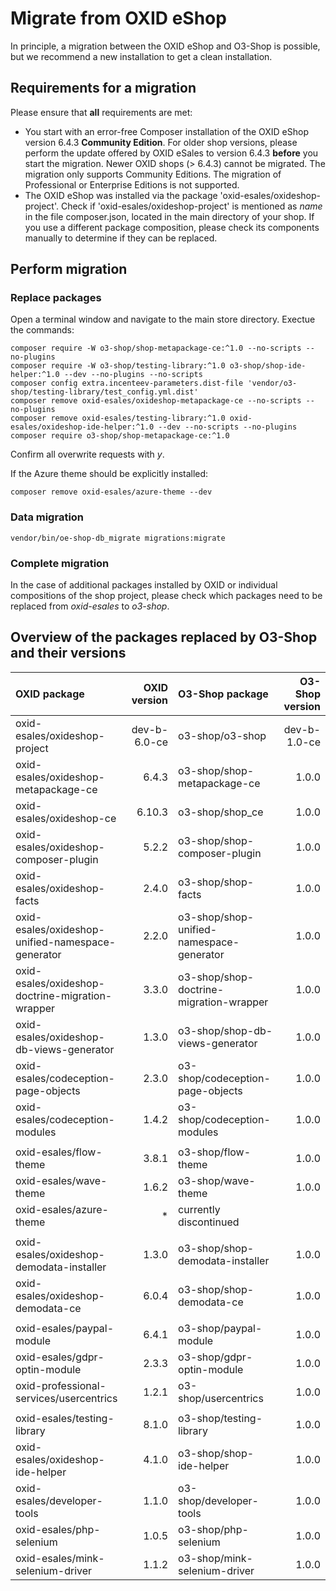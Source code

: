 # Migrate from OXID eShop

In principle, a migration between the OXID eShop and O3-Shop is possible, but we recommend a new installation to get a clean installation.

## Requirements for a migration

Please ensure that **all** requirements are met:
- You start with an error-free Composer installation of the OXID eShop version 6.4.3 **Community Edition**.
  For older shop versions, please perform the update offered by OXID eSales to version 6.4.3 **before** you start the migration. Newer OXID shops (> 6.4.3) cannot be migrated.
  The migration only supports Community Editions. The migration of Professional or Enterprise Editions is not supported.
- The OXID eShop was installed via the package 'oxid-esales/oxideshop-project'. Check if 'oxid-esales/oxideshop-project' is mentioned as *name* in the file composer.json, located in the main directory of your shop. If you use a different package composition, please check its components manually to determine if they can be replaced.

## Perform migration

### Replace packages

Open a terminal window and navigate to the main store directory. Exectue the commands:

```
composer require -W o3-shop/shop-metapackage-ce:^1.0 --no-scripts --no-plugins
composer require -W o3-shop/testing-library:^1.0 o3-shop/shop-ide-helper:^1.0 --dev --no-plugins --no-scripts
composer config extra.incenteev-parameters.dist-file 'vendor/o3-shop/testing-library/test_config.yml.dist'
composer remove oxid-esales/oxideshop-metapackage-ce --no-scripts --no-plugins
composer remove oxid-esales/testing-library:^1.0 oxid-esales/oxideshop-ide-helper:^1.0 --dev --no-scripts --no-plugins
composer require o3-shop/shop-metapackage-ce:^1.0
```

Confirm all overwrite requests with *y*.

If the Azure theme should be explicitly installed:

```
composer remove oxid-esales/azure-theme --dev
```

### Data migration

```
vendor/bin/oe-shop-db_migrate migrations:migrate
```

### Complete migration

In the case of additional packages installed by OXID or individual compositions of the shop project, please check which packages need to be replaced from *oxid-esales* to *o3-shop*.

## Overview of the packages replaced by O3-Shop and their versions

| OXID package                                      | OXID version | O3-Shop package                          | O3-Shop version |
|:--------------------------------------------------|-------------:|:-----------------------------------------|----------------:|
| oxid-esales/oxideshop-project                     | dev-b-6.0-ce | o3-shop/o3-shop                          | dev-b-1.0-ce    |
| oxid-esales/oxideshop-metapackage-ce              | 6.4.3        | o3-shop/shop-metapackage-ce              | 1.0.0           |
| oxid-esales/oxideshop-ce                          | 6.10.3       | o3-shop/shop_ce                          | 1.0.0           |
| oxid-esales/oxideshop-composer-plugin             | 5.2.2        | o3-shop/shop-composer-plugin             | 1.0.0           |
| oxid-esales/oxideshop-facts                       | 2.4.0        | o3-shop/shop-facts                       | 1.0.0           |
| oxid-esales/oxideshop-unified-namespace-generator | 2.2.0        | o3-shop/shop-unified-namespace-generator | 1.0.0           |
| oxid-esales/oxideshop-doctrine-migration-wrapper  | 3.3.0        | o3-shop/shop-doctrine-migration-wrapper  | 1.0.0           |
| oxid-esales/oxideshop-db-views-generator          | 1.3.0        | o3-shop/shop-db-views-generator          | 1.0.0           |
| oxid-esales/codeception-page-objects              | 2.3.0        | o3-shop/codeception-page-objects         | 1.0.0           |
| oxid-esales/codeception-modules                   | 1.4.2        | o3-shop/codeception-modules              | 1.0.0           |
|                                                   |              |                                          |                 |
| oxid-esales/flow-theme                            | 3.8.1        | o3-shop/flow-theme                       | 1.0.0           |
| oxid-esales/wave-theme                            | 1.6.2        | o3-shop/wave-theme                       | 1.0.0           |
| oxid-esales/azure-theme                           | *            | currently discontinued                   |                 |
|                                                   |              |                                          |                 |
| oxid-esales/oxideshop-demodata-installer          | 1.3.0        | o3-shop/shop-demodata-installer          | 1.0.0           |
| oxid-esales/oxideshop-demodata-ce                 | 6.0.4        | o3-shop/shop-demodata-ce                 | 1.0.0           |
|                                                   |              |                                          |                 |
| oxid-esales/paypal-module                         | 6.4.1        | o3-shop/paypal-module                    | 1.0.0           |
| oxid-esales/gdpr-optin-module                     | 2.3.3        | o3-shop/gdpr-optin-module                | 1.0.0           |
| oxid-professional-services/usercentrics           | 1.2.1        | o3-shop/usercentrics                     | 1.0.0           |
|                                                   |              |                                          |                 |
| oxid-esales/testing-library                       | 8.1.0        | o3-shop/testing-library                  | 1.0.0           |
| oxid-esales/oxideshop-ide-helper                  | 4.1.0        | o3-shop/shop-ide-helper                  | 1.0.0           |
| oxid-esales/developer-tools                       | 1.1.0        | o3-shop/developer-tools                  | 1.0.0           |
| oxid-esales/php-selenium                          | 1.0.5        | o3-shop/php-selenium                     | 1.0.0           |
| oxid-esales/mink-selenium-driver                  | 1.1.2        | o3-shop/mink-selenium-driver             | 1.0.0           |